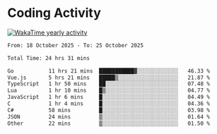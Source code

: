 # Coding Activity

[![WakaTime yearly activity](https://wakatime.com/share/@140030/163ffd53-d8ae-42da-ba63-07bbf952cb75.svg)](https://wakatime.com/@140030)

<!--START_SECTION:wakaweekly-->

```txt
From: 18 October 2025 - To: 25 October 2025

Total Time: 24 hrs 31 mins

Go           11 hrs 21 mins  ███████████▓░░░░░░░░░░░░░   46.33 %
Vue.js       5 hrs 21 mins   █████▒░░░░░░░░░░░░░░░░░░░   21.87 %
TypeScript   1 hr 50 mins    ██░░░░░░░░░░░░░░░░░░░░░░░   07.48 %
Lua          1 hr 10 mins    █▒░░░░░░░░░░░░░░░░░░░░░░░   04.77 %
JavaScript   1 hr 6 mins     █░░░░░░░░░░░░░░░░░░░░░░░░   04.49 %
C            1 hr 4 mins     █░░░░░░░░░░░░░░░░░░░░░░░░   04.36 %
C#           58 mins         █░░░░░░░░░░░░░░░░░░░░░░░░   03.98 %
JSON         24 mins         ▒░░░░░░░░░░░░░░░░░░░░░░░░   01.64 %
Other        22 mins         ▒░░░░░░░░░░░░░░░░░░░░░░░░   01.50 %
```

<!--END_SECTION:wakaweekly-->